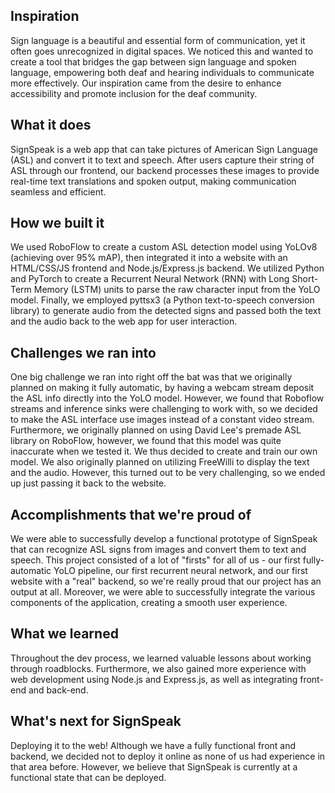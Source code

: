 ## Inspiration
Sign language is a beautiful and essential form of communication, yet it often goes unrecognized in digital spaces. We noticed this and wanted to create a tool that bridges the gap between sign language and spoken language, empowering both deaf and hearing individuals to communicate more effectively. Our inspiration came from the desire to enhance accessibility and promote inclusion for the deaf community.

## What it does
SignSpeak is a web app that can take pictures of American Sign Language (ASL) and convert it to text and speech. After users capture their string of ASL through our frontend, our backend processes these images to provide real-time text translations and spoken output, making communication seamless and efficient.

## How we built it
We used RoboFlow to create a custom ASL detection model using YoLOv8 (achieving over 95% mAP), then integrated it into a website with an HTML/CSS/JS frontend and Node.js/Express.js backend. We utilized Python and PyTorch to create a Recurrent Neural Network (RNN) with Long Short-Term Memory (LSTM) units to parse the raw character input from the YoLO model. Finally, we employed pyttsx3 (a Python text-to-speech conversion library) to generate audio from the detected signs and passed both the text and the audio back to the web app for user interaction.

## Challenges we ran into
One big challenge we ran into right off the bat was that we originally planned on making it fully automatic, by having a webcam stream deposit the ASL info directly into the YoLO model. However, we found that Roboflow streams and inference sinks were challenging to work with, so we decided to make the ASL interface use images instead of a constant video stream. Furthermore, we originally planned on using David Lee's premade ASL library on RoboFlow, however, we found that this model was quite inaccurate when we tested it. We thus decided to create and train our own model. We also originally planned on utilizing FreeWilli to display the text and the audio. However, this turned out to be very challenging, so we ended up just passing it back to the website.

## Accomplishments that we're proud of
We were able to successfully develop a functional prototype of SignSpeak that can recognize ASL signs from images and convert them to text and speech. This project consisted of a lot of "firsts" for all of us - our first fully-automatic YoLO pipeline, our first recurrent neural network, and our first website with a "real" backend, so we're really proud that our project has an output at all. Moreover, we were able to successfully integrate the various components of the application, creating a smooth user experience.

## What we learned
Throughout the dev process, we learned valuable lessons about working through roadblocks. Furthermore, we also gained more experience with web development using Node.js and Express.js, as well as integrating front-end and back-end. 

## What's next for SignSpeak
Deploying it to the web! Although we have a fully functional front and backend, we decided not to deploy it online as none of us had experience in that area before. However, we believe that SignSpeak is currently at a functional state that can be deployed.
